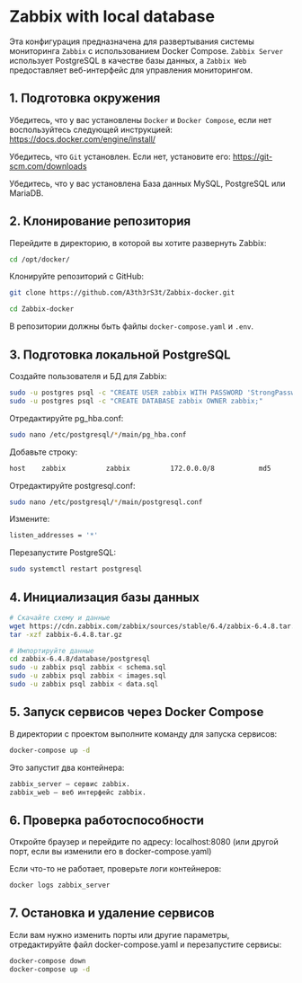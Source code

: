 # Zabbix with local database

Эта конфигурация предназначена для развертывания системы мониторинга `Zabbix` с использованием Docker Compose. `Zabbix Server` использует PostgreSQL в качестве базы данных, а `Zabbix Web` предоставляет веб-интерфейс для управления мониторингом.

## 1. Подготовка окружения
Убедитесь, что у вас установлены `Docker` и `Docker Compose`, если нет воспользуйтесь следующей инструкцией: https://docs.docker.com/engine/install/

Убедитесь, что `Git` установлен. Если нет, установите его: https://git-scm.com/downloads

Убедитесь, что у вас установлена База данных MySQL, PostgreSQL или MariaDB.

## 2. Клонирование репозитория
Перейдите в директорию, в которой вы хотите развернуть Zabbix:
```bash
cd /opt/docker/
```
Клонируйте репозиторий с GitHub:
```bash
git clone https://github.com/A3th3rS3t/Zabbix-docker.git
```
```bash
cd Zabbix-docker
```
В репозитории должны быть файлы `docker-compose.yaml` и `.env`.

## 3. Подготовка локальной PostgreSQL
Создайте пользователя и БД для Zabbix:
```bash
sudo -u postgres psql -c "CREATE USER zabbix WITH PASSWORD 'StrongPassword123';"
sudo -u postgres psql -c "CREATE DATABASE zabbix OWNER zabbix;"
```
Отредактируйте pg_hba.conf:
```bash
sudo nano /etc/postgresql/*/main/pg_hba.conf
```

Добавьте строку:
```bash
host    zabbix          zabbix          172.0.0.0/8           md5
```
Отредактируйте postgresql.conf:
```bash
sudo nano /etc/postgresql/*/main/postgresql.conf
```
Измените:
```bash
listen_addresses = '*'
```
Перезапустите PostgreSQL:
```bash
sudo systemctl restart postgresql
```

## 4. Инициализация базы данных

```bash
# Скачайте схему и данные
wget https://cdn.zabbix.com/zabbix/sources/stable/6.4/zabbix-6.4.8.tar.gz
tar -xzf zabbix-6.4.8.tar.gz

# Импортируйте данные
cd zabbix-6.4.8/database/postgresql
sudo -u zabbix psql zabbix < schema.sql
sudo -u zabbix psql zabbix < images.sql
sudo -u zabbix psql zabbix < data.sql
```

## 5. Запуск сервисов через Docker Compose
В директории с проектом выполните команду для запуска сервисов:
```bash
docker-compose up -d
```
Это запустит два контейнера:
```bash
zabbix_server — сервис zabbix.
zabbix_web — веб интерфейс zabbix.
```

## 6. Проверка работоспособности
Откройте браузер и перейдите по адресу: localhost:8080 (или другой порт, если вы изменили его в docker-compose.yaml)

Если что-то не работает, проверьте логи контейнеров:
```bash
docker logs zabbix_server
```

## 7. Остановка и удаление сервисов
Если вам нужно изменить порты или другие параметры, отредактируйте файл 
docker-compose.yaml и перезапустите сервисы:
```bash
docker-compose down
docker-compose up -d
```
